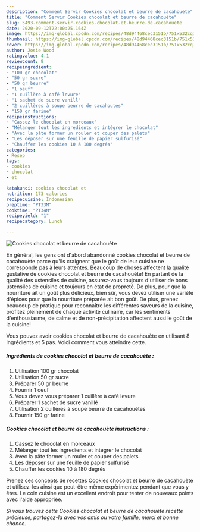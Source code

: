 ```yaml
---
description: "Comment Servir Cookies chocolat et beurre de cacahouète"
title: "Comment Servir Cookies chocolat et beurre de cacahouète"
slug: 5493-comment-servir-cookies-chocolat-et-beurre-de-cacahouete
date: 2020-09-12T22:00:25.164Z
image: https://img-global.cpcdn.com/recipes/48d94468cec3151b/751x532cq70/cookies-chocolat-et-beurre-de-cacahouete-photo-principale-de-la-recette.jpg
thumbnail: https://img-global.cpcdn.com/recipes/48d94468cec3151b/751x532cq70/cookies-chocolat-et-beurre-de-cacahouete-photo-principale-de-la-recette.jpg
cover: https://img-global.cpcdn.com/recipes/48d94468cec3151b/751x532cq70/cookies-chocolat-et-beurre-de-cacahouete-photo-principale-de-la-recette.jpg
author: Josie Wood
ratingvalue: 4.1
reviewcount: 8
recipeingredient:
- "100 gr chocolat"
- "50 gr sucre"
- "50 gr beurre"
- "1 oeuf"
- "1 cuillère à café levure"
- "1 sachet de sucre vanill"
- "2 cuillères à soupe beurre de cacahoutes"
- "150 gr farine"
recipeinstructions:
- "Cassez le chocolat en morceaux"
- "Mélanger tout les ingredients et intégrer le chocolat"
- "Avec la pâte former un rouler et couper des palets"
- "Les déposer sur une feuille de papier sulfurisé"
- "Chauffer les cookies 10 à 180 degrés"
categories:
- Resep
tags:
- cookies
- chocolat
- et

katakunci: cookies chocolat et 
nutrition: 173 calories
recipecuisine: Indonesian
preptime: "PT33M"
cooktime: "PT34M"
recipeyield: "1"
recipecategory: Lunch

---
```



![Cookies chocolat et beurre de cacahouète](https://img-global.cpcdn.com/recipes/48d94468cec3151b/751x532cq70/cookies-chocolat-et-beurre-de-cacahouete-photo-principale-de-la-recette.jpg)

En général, les gens ont d'abord abandonné cookies chocolat et beurre de cacahouète parce qu'ils craignent que le goût de leur cuisine ne corresponde pas à leurs attentes. Beaucoup de choses affectent la qualité gustative de cookies chocolat et beurre de cacahouète! En partant de la qualité des ustensiles de cuisine, assurez-vous toujours d'utiliser de bons ustensiles de cuisine et toujours en état de propreté. De plus, pour que la nourriture ait un goût plus délicieux, bien sûr, vous devez utiliser une variété d'épices pour que la nourriture préparée ait bon goût. De plus, prenez beaucoup de pratique pour reconnaître les différentes saveurs de la cuisine, profitez pleinement de chaque activité culinaire, car les sentiments d'enthousiasme, de calme et de non-précipitation affectent aussi le goût de la cuisine!

<!--inarticleads1-->

Vous pouvez avoir cookies chocolat et beurre de cacahouète en utilisant 8 Ingrédients et 5 pas. Voici comment vous atteindre cette.

##### Ingrédients de cookies chocolat et beurre de cacahouète :

1. Utilisation 100 gr chocolat
1. Utilisation 50 gr sucre
1. Préparer 50 gr beurre
1. Fournir 1 oeuf
1. Vous devez vous préparer 1 cuillère à café levure
1. Préparer 1 sachet de sucre vanillé
1. Utilisation 2 cuillères à soupe beurre de cacahouètes
1. Fournir 150 gr farine




<!--inarticleads2-->

##### Cookies chocolat et beurre de cacahouète instructions :

1. Cassez le chocolat en morceaux
1. Mélanger tout les ingredients et intégrer le chocolat
1. Avec la pâte former un rouler et couper des palets
1. Les déposer sur une feuille de papier sulfurisé
1. Chauffer les cookies 10 à 180 degrés




<!--inarticleads1-->

<p>
Prenez ces concepts de recettes Cookies chocolat et beurre de cacahouète et utilisez-les ainsi que peut-être même expérimentez pendant que vous y êtes. Le coin cuisine est un excellent endroit pour tenter de nouveaux points avec l'aide appropriée.
</p>

<p>
<i>Si vous trouvez cette Cookies chocolat et beurre de cacahouète recette précieuse, partagez-la avec vos amis ou votre famille, merci et bonne chance.</i>
</p>
